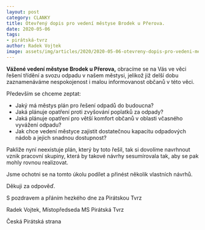 ```yaml
---
layout: post
category: CLANKY
title: Otevřený dopis pro vedení městyse Brodek u Přerova.
date: 2020-05-06
tags: 
- pirátská-tvrz
author: Radek Vojtek
image: assets/img/articles/2020/2020-05-06-otevreny-dopis-pro-vedeni-mestyse-brodek-u-prerova.jpg #751x422 pixelu
---
```

**Vážené vedení městyse Brodek u Přerova,** obracíme se na Vás ve věci řešení třídění a svozu odpadu v našem městysi, jelikož již delší dobu zaznamenáváme nespokojenost i malou informovanost občanů v této věci.

Především se chceme zeptat:
* Jaký má městys plán pro řešení odpadů do budoucna?
* Jaká plánuje opatření proti zvyšování poplatků za odpady?
* Jaká plánuje opatření pro větší komfort občanů v oblasti včasného vyvážení odpadu?
* Jak chce vedení městyce zajistit dostatečnou kapacitu odpadových nádob a jejich snadnou dostupnost?

Pakliže nyní neexistuje plán, který by toto řešil, tak si dovolíme navrhnout vznik pracovní skupiny, která by takové návrhy sesumírovala tak, aby se pak mohly rovnou realizovat.

Jsme ochotni se na tomto úkolu podílet a přinést několik vlastních návrhů.

Děkuji za odpověď.

S pozdravem a přáním hezkého dne za Pirátskou Tvrz

Radek Vojtek, Místopředseda MS Pirátská Tvrz

Česká Pirátská strana
